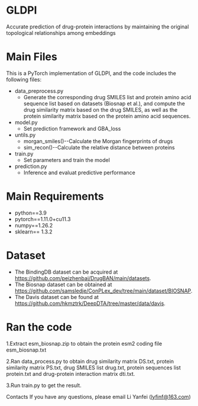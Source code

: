 # GLDPI
Accurate prediction of drug-protein interactions by maintaining the original topological relationships among embeddings 

# Main Files
This is a PyTorch implementation of GLDPI, and the code includes the following files:

* data_preprocess.py
    - Generate the corresponding drug SMILES list and protein amino acid sequence list based on datasets (Biosnap et al.), and compute the drug similarity matrix based on the drug SMILES, as well as the protein similarity matrix based on the protein amino acid sequences.
*  model.py
    - Set prediction framework and GBA_loss
*  untils.py
    - morgan_smiles()--Calculate the Morgan fingerprints of drugs
    - sim_recon()--Calculate the relative distance between proteins
*  train.py
    - Set parameters and train the model
*  prediction.py
    - Inference and evaluat predictive performance
# Main Requirements

* python==3.9 
* pytorch==1.11.0+cu11.3
* numpy==1.26.2
* sklearn== 1.3.2


# Dataset

* The BindingDB dataset can be acquired at https://github.com/peizhenbai/DrugBAN/main/datasets.
* The Biosnap dataset can be obtained at https://github.com/samsledje/ConPLex_dev/tree/main/dataset/BIOSNAP.
* The Davis dataset can be found at https://github.com/hkmztrk/DeepDTA/tree/master/data/davis.

# Ran the code

1.Extract esm_biosnap.zip to obtain the protein esm2 coding file  esm_biosnap.txt

2.Ran data_process.py to obtain drug similarity matrix DS.txt, protein similarity matrix PS.txt, drug SMILES list drug.txt, protein sequences list protein.txt and drug-protein interaction matrix dti.txt.

3.Run train.py to get the result.

Contacts
If you have any questions, please email Li Yanfei (lyfinf@163.com)
